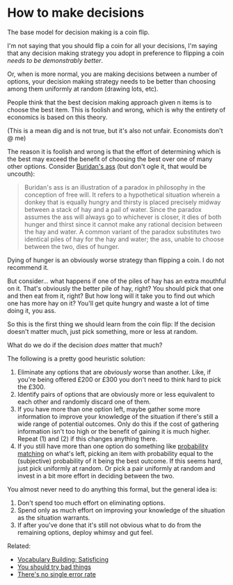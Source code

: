 # How to make decisions

The base model for decision making is a coin flip.

I'm not saying that you should flip a coin for all your decisions, I'm saying that any decision making strategy you adopt in preference to flipping a coin *needs to be demonstrably better*.

Or, when is more normal, you are making decisions between a number of options, your decision making strategy needs to be better than choosing among them uniformly at random (drawing lots, etc).

People think that the best decision making approach given n items is to choose the best item.
This is foolish and wrong, which is why the entirety of economics is based on this theory.

(This is a mean dig and is not true, but it's also not unfair. Economists don't @ me)

The reason it is foolish and wrong is that the effort of determining which is the best may exceed the benefit of choosing the best over one of many other options. Consider [Buridan's ass](https://en.wikipedia.org/wiki/Buridan%27s_ass) (but don't ogle it, that would be uncouth):

> Buridan's ass is an illustration of a paradox in philosophy in the conception of free will. It refers to a hypothetical situation wherein a donkey that is equally hungry and thirsty is placed precisely midway between a stack of hay and a pail of water. Since the paradox assumes the ass will always go to whichever is closer, it dies of both hunger and thirst since it cannot make any rational decision between the hay and water. A common variant of the paradox substitutes two identical piles of hay for the hay and water; the ass, unable to choose between the two, dies of hunger.

Dying of hunger is an obviously worse strategy than flipping a coin. I do not recommend it.

But consider... what happens if one of the piles of hay has an extra mouthful on it. That's obviously the better pile of hay, right? You should pick that one and then eat from it, right?
But how long will it take you to find out which one has more hay on it? You'll get quite hungry and waste a lot of time doing it, you ass.

So this is the first thing we should learn from the coin flip:
If the decision doesn't matter much, just pick something, more or less at random.

What do we do if the decision *does* matter that much?

The following is a pretty good heuristic solution:

1. Eliminate any options that are *obviously* worse than another. Like, if you're being offered £200 or £300 you don't need to think hard to pick the £300.
2. Identify pairs of options that are obviously more or less equivalent to each other and randomly discard one of them.
3. If you have more than one option left, maybe gather some more information to improve your knowledge of the situation if there's still a wide range of potential outcomes. Only do this if the cost of gathering information isn't too high or the benefit of gaining it is much higher. Repeat (1) and (2) if this changes anything there.
4. If you still have more than one option do something like [probability matching](https://en.wikipedia.org/wiki/Probability_matching) on what's left, picking an item with probability equal to the (subjective) probability of it being the best outcome. If this seems hard, just pick uniformly at random. Or pick a pair uniformly at random and invest in a bit more effort in deciding between the two.

You almost never need to do anything this formal, but the general idea is:

1. Don't spend too much effort on eliminating options.
2. Spend only as much effort on improving your knowledge of the situation as the situation warrants.
3. If after you've done that it's still not obvious what to do from the remaining options, deploy whimsy and gut feel.

Related:

* [Vocabulary Building: Satisficing](https://www.drmaciver.com/2019/10/vocabulary-building-satisficing/)
* [You should try bad things](https://notebook.drmaciver.com/posts/2020-02-22-11:37.html)
* [There's no single error rate](https://www.drmaciver.com/2020/02/theres-no-single-error-rate/)

